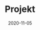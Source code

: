 ---
title: Projekt
excerpt: Alles über unser Projekt
date: 2020-11-05
icon:
  type: fa
  name: fa-archive
color: green
---